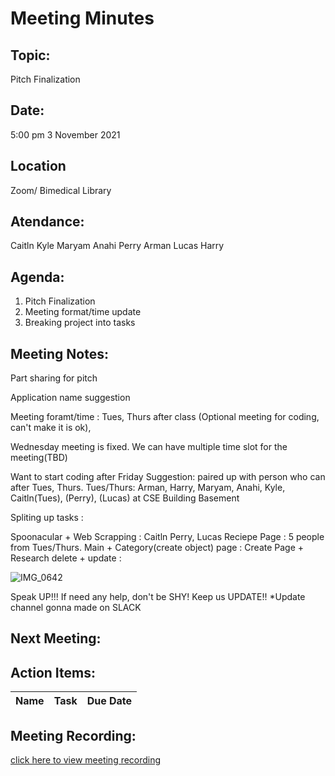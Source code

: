 # Meeting Minutes</h1>

## Topic: 
Pitch Finalization

## Date:
5:00 pm
3 November 2021 

## Location
Zoom/ Bimedical Library

## Atendance:
Caitln
Kyle
Maryam
Anahi
Perry
Arman
Lucas
Harry

##  Agenda:
1. Pitch Finalization
2. Meeting format/time update
3. Breaking project into tasks

##  Meeting Notes: 
Part sharing for pitch 

Application name suggestion

Meeting foramt/time : Tues, Thurs after class (Optional meeting for coding, can't make it is ok),

Wednesday meeting is fixed. We can have multiple time slot for the meeting(TBD)

Want to start coding after Friday
Suggestion: paired up with person who can after Tues, Thurs.
Tues/Thurs: Arman, Harry, Maryam, Anahi, Kyle, Caitln(Tues), (Perry), (Lucas) at CSE Building Basement

Spliting up tasks : 

Spoonacular + Web Scrapping : Caitln Perry, Lucas 
Reciepe Page : 5 people from Tues/Thurs.
Main + Category(create object) page :
Create Page + Research delete + update : 

![IMG_0642](https://user-images.githubusercontent.com/50159012/140245848-5b138e77-577f-4aaf-8a23-6d4afa1a61d0.jpg)


Speak UP!!! 
If need any help, don't be SHY!
Keep us UPDATE!!
*Update channel gonna made on SLACK

  
## Next Meeting:


## Action Items:


|Name| Task                        | Due Date |
|-----|----------------------------------------------|-------------------|


## Meeting Recording:
[click here to view meeting recording]()
